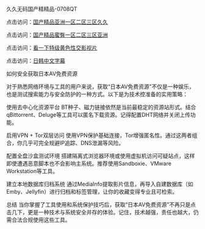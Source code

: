 久久无码国产精精品-0708QT

点击访问：<a href="https://heiliaoe8ajia.pages.dev">国产精品亚洲一区二区三区久久</a>

点击访问：<a href="https://heiliaozj3tjd.pages.dev">国产精品蜜臀一区二区三区亚洲</a>

点击访问：<a href="https://heiliaoxwd5i8.pages.dev">看一下特级黄色性交影视片</a>

点击访问：<a href="https://heiliaoe8ajia.pages.dev">日韩中文字幕</a>




如何安全获取日本AV免费资源

对于熟悉网络环境与工具的用户来说，获取“日本AV免费资源”不仅是一种娱乐，也是测试搜索能力与安全防护的一种方式。以下是为技术控准备的实用策略：

使用去中心化资源平台
BT种子、磁力链接依然是当前最稳定的资源站形式。结合qBittorrent、Deluge等工具可以匿名下载资源。记得配置DHT网络并关闭上传功能。

启用VPN + Tor双层访问
使用VPN保护基础连接，Tor增强匿名性。通过这两者组合，你几乎可完全规避IP追踪、DNS泄漏等风险。

配置全盘沙盒测试环境
搭建隔离式浏览器环境或使用虚拟机访问可疑站点，这样即使遭遇恶意脚本也不会影响主系统。推荐使用Sandboxie、VMware Workstation等工具。

建立本地数据库归档系统
通过MediaInfo提取影片信息，再导入自建数据库（如Emby、Jellyfin）进行归档和标签管理，让你的收藏变得专业且可检索。

总结
当你掌握了工具使用和系统保护技巧后，获取“日本AV免费资源”不再只是点击几下，更是一种技术与系统安全并存的体验。记住，技术越强，责任也越大，仍需合法合规使用这些工具。


<span style="display:none;">[Canonical link]( https://github.com/es070825/183158 ）</span>
